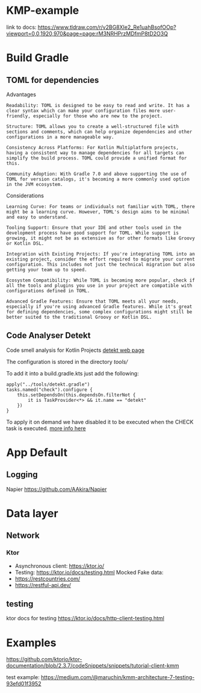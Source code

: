 # KMP-example

link to docs:
https://www.tldraw.com/r/v2BG8XIe2_Re1uahBsofOOp?viewport=0,0,1920,970&page=page:rM3NRHPrzMDfmP8tD2O3Q 


# Build Gradle
## TOML for dependencies

Advantages

    Readability: TOML is designed to be easy to read and write. It has a clear syntax which can make your configuration files more user-friendly, especially for those who are new to the project.

    Structure: TOML allows you to create a well-structured file with sections and comments, which can help organize dependencies and other configurations in a more manageable way.

    Consistency Across Platforms: For Kotlin Multiplatform projects, having a consistent way to manage dependencies for all targets can simplify the build process. TOML could provide a unified format for this.

    Community Adoption: With Gradle 7.0 and above supporting the use of TOML for version catalogs, it's becoming a more commonly used option in the JVM ecosystem.

Considerations

    Learning Curve: For teams or individuals not familiar with TOML, there might be a learning curve. However, TOML's design aims to be minimal and easy to understand.

    Tooling Support: Ensure that your IDE and other tools used in the development process have good support for TOML. While support is growing, it might not be as extensive as for other formats like Groovy or Kotlin DSL.

    Integration with Existing Projects: If you're integrating TOML into an existing project, consider the effort required to migrate your current configuration. This includes not just the technical migration but also getting your team up to speed.

    Ecosystem Compatibility: While TOML is becoming more popular, check if all the tools and plugins you use in your project are compatible with configurations defined in TOML.

    Advanced Gradle Features: Ensure that TOML meets all your needs, especially if you're using advanced Gradle features. While it's great for defining dependencies, some complex configurations might still be better suited to the traditional Groovy or Kotlin DSL.

## Code Analyser Detekt 
Code smell analysis for Kotlin Projects
[detekt web page](https://detekt.dev/docs/intro)

The configuration is stored in the directory _tools/_

To add it into a build.gradle.kts just add the following: 

```
apply("../tools/detekt.gradle")
tasks.named("check").configure {
    this.setDependsOn(this.dependsOn.filterNot {
        it is TaskProvider<*> && it.name == "detekt"
    })
}
```

To apply it on demand we have disabled it to be executed when the CHECK task is executed.
[more info here](https://detekt.dev/docs/gettingstarted/gradle#disabling-detekt-from-the-check-task)

# App Default
## Logging
Napier https://github.com/AAkira/Napier

# Data layer


## Network
### Ktor
- Asynchronous client: https://ktor.io/
- Testing: https://ktor.io/docs/testing.html
Mocked Fake data: 
 - https://restcountries.com/
 - https://restful-api.dev/

## testing
ktor docs for testing https://ktor.io/docs/http-client-testing.html

# Examples

https://github.com/ktorio/ktor-documentation/blob/2.3.7/codeSnippets/snippets/tutorial-client-kmm 

test example: https://medium.com/@maruchin/kmm-architecture-7-testing-93efd01f3952


